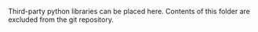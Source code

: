 Third-party python libraries can be placed here.
Contents of this folder are excluded from the git repository.
